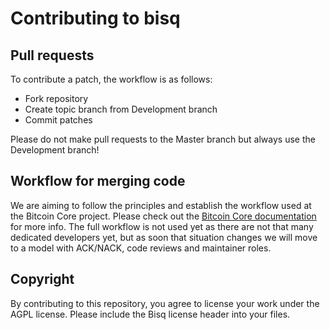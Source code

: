 Contributing to bisq
============================

Pull requests
--------------------

To contribute a patch, the workflow is as follows:

  - Fork repository
  - Create topic branch from Development branch
  - Commit patches
  
Please do not make pull requests to the Master branch but always use the Development branch!


Workflow for merging code
---------

We are aiming to follow the principles and establish the workflow used at the Bitcoin Core project. 
Please check out the [Bitcoin Core documentation](https://github.com/bitcoin/bitcoin/blob/master/CONTRIBUTING.md) for more info.
The full workflow is not used yet as there are not that many dedicated developers yet, but as soon that situation changes we will move 
to a model with ACK/NACK, code reviews and maintainer roles.

Copyright
---------

By contributing to this repository, you agree to license your work under the AGPL license. 
Please include the Bisq license header into your files.
